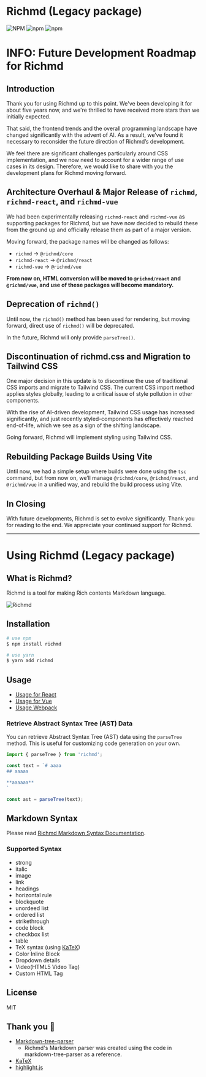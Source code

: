 # Richmd (Legacy package)
![NPM](https://img.shields.io/npm/l/richmd)
![npm](https://img.shields.io/npm/v/richmd)
![npm](https://img.shields.io/npm/dw/richmd)

# INFO: Future Development Roadmap for Richmd

## Introduction
Thank you for using Richmd up to this point. We've been developing it for about five years now, and we're thrilled to have received more stars than we initially expected.

That said, the frontend trends and the overall programming landscape have changed significantly with the advent of AI.
As a result, we’ve found it necessary to reconsider the future direction of Richmd’s development.

We feel there are significant challenges particularly around CSS implementation, and we now need to account for a wider range of use cases in its design.
Therefore, we would like to share with you the development plans for Richmd moving forward.

## Architecture Overhaul & Major Release of `richmd`, `richmd-react`, and `richmd-vue`
We had been experimentally releasing `richmd-react` and `richmd-vue` as supporting packages for Richmd, but we have now decided to rebuild these from the ground up and officially release them as part of a major version.

Moving forward, the package names will be changed as follows:

- `richmd` -> `@richmd/core`
- `richmd-react` -> `@richmd/react`
- `richmd-vue` -> `@richmd/vue`

**From now on, HTML conversion will be moved to `@richmd/react` and `@richmd/vue`, and use of these packages will become mandatory.**

## Deprecation of `richmd()`
Until now, the `richmd()` method has been used for rendering, but moving forward, direct use of `richmd()` will be deprecated.

In the future, Richmd will only provide `parseTree()`.

## Discontinuation of richmd.css and Migration to Tailwind CSS
One major decision in this update is to discontinue the use of traditional CSS imports and migrate to Tailwind CSS.
The current CSS import method applies styles globally, leading to a critical issue of style pollution in other components.

With the rise of AI-driven development, Tailwind CSS usage has increased significantly, and just recently styled-components has effectively reached end-of-life, which we see as a sign of the shifting landscape.

Going forward, Richmd will implement styling using Tailwind CSS.

## Rebuilding Package Builds Using Vite
Until now, we had a simple setup where builds were done using the `tsc` command,
but from now on, we’ll manage `@richmd/core`, `@richmd/react`, and `@richmd/vue` in a unified way, and rebuild the build process using Vite.

## In Closing
With future developments, Richmd is set to evolve significantly.
Thank you for reading to the end.
We appreciate your continued support for Richmd.

---
# Using Richmd (Legacy package)

## What is Richmd?
Richmd is a tool for making Rich contents Markdown language.

![Richmd](./docs/images/preview.png)

## Installation

```bash
# use npm
$ npm install richmd

# use yarn
$ yarn add richmd
```

## Usage
- [Usage for React](./docs/usage-react.md)
- [Usage for Vue](./docs/usage-vue.md)
- [Usage Webpack](./docs/Setup-webpack.md)

### Retrieve Abstract Syntax Tree (AST) Data
You can retrieve Abstract Syntax Tree (AST) data using the `parseTree` method.
This is useful for customizing code generation on your own.

```js
import { parseTree } from 'richmd';

const text = `# aaaa
## aaaaa

**aaaaaa**
`

const ast = parseTree(text);
```


## Markdown Syntax
Please read [Richmd Markdown Syntax Documentation](./docs/md-syntax.md).

### Supported Syntax
- strong
- italic
- image
- link
- headings
- horizontal rule
- blockquote
- unordeed list
- ordered list
- strikethrough
- code block
- checkbox list
- table
- TeX syntax (using [KaTeX](https://katex.org/))
- Color Inline Block
- Dropdown details
- Video(HTML5 Video Tag)
- Custom HTML Tag

## License
MIT

## Thank you :pray:
- [Markdown-tree-parser](https://github.com/ysugimoto/markdown-tree-parser)
  - Richmd's Markdown parser was created using the code in markdown-tree-parser as a reference.
- [KaTeX](https://github.com/KaTeX/KaTeX)
- [highlight.js](https://github.com/highlightjs/highlight.js/)
